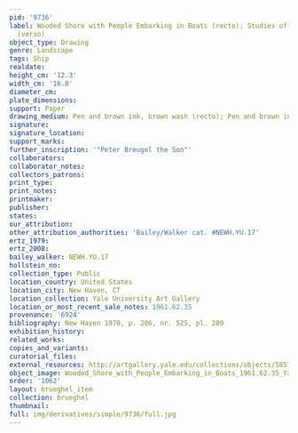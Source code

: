 ```yaml
---
pid: '9736'
label: Wooded Shore with People Embarking in Boats (recto); Studies of People in Boats
  (verso)
object_type: Drawing
genre: Landscape
tags: Ship
realdate: 
height_cm: '12.3'
width_cm: '16.8'
diameter_cm: 
plate_dimensions: 
support: Paper
drawing_medium: Pen and brown ink, brown wash (recto); Pen and brown ink (verso)
signature: 
signature_location: 
support_marks: 
further_inscription: '"Peter Breugel the Son"'
collaborators: 
collaborator_notes: 
collectors_patrons: 
print_type: 
print_notes: 
printmaker: 
publisher: 
states: 
our_attribution: 
other_attribution_authorities: 'Bailey/Walker cat. #NEWH.YU.17'
ertz_1979: 
ertz_2008: 
bailey_walker: NEWH.YU.17
hollstein_no: 
collection_type: Public
location_country: United States
location_city: New Haven, CT
location_collection: Yale University Art Gallery
location_or_most_recent_sale_notes: 1961.62.35
provenance: '6924'
bibliography: New Haven 1970, p. 286, nr. 525, pl. 289
exhibition_history: 
related_works: 
copies_and_variants: 
curatorial_files: 
external_resources: http://artgallery.yale.edu/collections/objects/58577
object_image: Wooded_Shore_with_People_Embarking_in_Boats_1961.62.35_Yale.jpg
order: '1062'
layout: brueghel_item
collection: brueghel
thumbnail: 
full: img/derivatives/simple/9736/full.jpg
---
```

